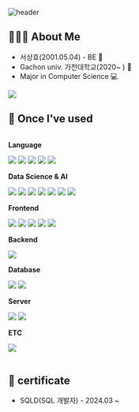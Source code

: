 ![header](https://capsule-render.vercel.app/api?type=rounded&color=timeGradient&text=Welcome%20to%20pinkmustard's%20GitHub%20👋&animation=twinkling&fontSize=40&fontAlignY=50&fontAlign=50&height=180)
## 🧑🏻‍💻 About Me
* 서상효(2001.05.04) - BE 🤖
* Gachon univ. 가천대학교(2020~ ) 🏫
* Major in Computer Science 💻
<img src="https://github-readme-stats.vercel.app/api/top-langs/?username=pinkmustard&layout=compact&theme=panda"/>

## 🔨 Once I've used
<div style="display:flex; flex-direction:column; align-items:flex-start;">
     <!-- Language -->
    <p><strong>Language</strong></p>
    <div>
        <img src="https://img.shields.io/badge/python-3776AB?style=for-the-badge&logo=python&logoColor=white">
        <img src="https://img.shields.io/badge/C-00599C?style=for-the-badge&logo=C&logoColor=white"/>
        <img src="https://img.shields.io/badge/C++-00599C?style=for-the-badge&logo=cplusplus&logoColor=white">
        <img src="https://img.shields.io/badge/Go-00ADD8?style=for-the-badge&logo=Go&logoColor=white">
        <img src="https://img.shields.io/badge/java-%23ED8B00?style=for-the-badge&logo=openjdk&logoColor=white">
    </div>
     <!-- Data Science & AI -->
    <p><strong>Data Science & AI</strong></p>
    <div>
        <img src="https://img.shields.io/badge/PyTorch-EE4C2C?style=for-the-badge&logo=PyTorch&logoColor=white"/>
        <img src="https://img.shields.io/badge/tensorflow-FF6F00?style=for-the-badge&logo=tensorflow&logoColor=white">
        <img src="https://img.shields.io/badge/keras-D00000?style=for-the-badge&logo=keras&logoColor=white">
        <img src="https://img.shields.io/badge/scikitlearn-F7931E?style=for-the-badge&logo=scikitlearn&logoColor=white">
        <img src="https://img.shields.io/badge/numpy-013243?style=for-the-badge&logo=numpy&logoColor=white">
        <img src="https://img.shields.io/badge/pandas-150458?style=for-the-badge&logo=pandas&logoColor=white">
        <img src="https://img.shields.io/badge/rstudio-75AADB?style=for-the-badge&logo=rstudio&logoColor=white">
    </div>
    <!-- Frontend -->
    <p><strong>Frontend</strong></p>
    <div>
        <img src="https://img.shields.io/badge/html5-E34F26?style=for-the-badge&logo=html5&logoColor=white"> 
        <img src="https://img.shields.io/badge/css-1572B6?style=for-the-badge&logo=css3&logoColor=white"> 
        <img src="https://img.shields.io/badge/javascript-F7DF1E?style=for-the-badge&logo=javascript&logoColor=black"> 
        <img src="https://img.shields.io/badge/bootstrap-7952B3?style=for-the-badge&logo=bootstrap&logoColor=white">
        <img src="https://img.shields.io/badge/fontawesome-339AF0?style=for-the-badge&logo=fontawesome&logoColor=white">
    </div>
    <!-- Backend -->
    <p><strong>Backend</strong></p>
    <div>
        <img src="https://img.shields.io/badge/django-092E20?style=for-the-badge&logo=django&logoColor=white">
    </div>
    <!-- Database -->
    <p><strong>Database</strong></p>
    <div>
        <img src="https://img.shields.io/badge/PostgreSQL-4169E1?style=for-the-badge&logo=PostgreSQL&logoColor=white"/>
        <img src="https://img.shields.io/badge/MySQL-4479A1?style=for-the-badge&logo=MySQL&logoColor=white"/> 
    </div>
    <!-- Server -->
    <p><strong>Server</strong></p>
    <div>
        <img src="https://img.shields.io/badge/linux-FCC624?style=for-the-badge&logo=linux&logoColor=black"> 
        <img src="https://img.shields.io/badge/Amazon AWS-232F3E?style=for-the-badge&logo=amazon aws&logoColor=white">
    </div>
    <!-- ETC -->
    <p><strong>ETC</strong></p>
    <div>
        <img src="https://img.shields.io/badge/docker-2496ED?style=for-the-badge&logo=docker&logoColor=white">
</div><br>
</div>

## 📝 certificate
* SQLD(SQL 개발자) - 2024.03 ~
